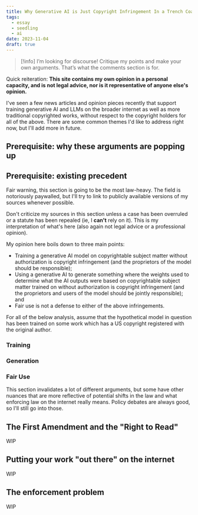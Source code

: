 ```yaml
---
title: Why Generative AI is Just Copyright Infringement In a Trench Coat
tags:
  - essay
  - seedling
  - ai
date: 2023-11-04
draft: true
---
```

> [!info] I’m looking for discourse!
> Critique my points and make your own arguments. That’s what the comments section is for. 

Quick reiteration: **This site contains my own opinion in a personal capacity, and is not legal advice, nor is it representative of anyone else's opinion.**

I've seen a few news articles and opinion pieces recently that support training generative AI and LLMs on the broader internet as well as more traditional copyrighted works, without respect to the copyright holders for all of the above. There are some common themes I'd like to address right now, but I'll add more in future.

## Prerequisite: why these arguments are popping up
## Prerequisite: existing precedent
Fair warning, this section is going to be the most law-heavy. The field is notoriously paywalled, but I'll try to link to publicly available versions of my sources whenever possible.

Don't criticize my sources in this section unless a case has been overruled or a statute has been repealed (ie, I **can't** rely on it). This is my interpretation of what's here (also again not legal advice or a professional opinion).

My opinion here boils down to three main points:
- Training a generative AI model on copyrightable subject matter without authorization is copyright infringement (and the proprietors of the model should be responsible);
- Using a generative AI to generate something where the weights used to determine what the AI outputs were based on copyrightable subject matter trained on without authorization is copyright infringement (and the proprietors and users of the model should be jointly responsible); and
- Fair use is not a defense to either of the above infringements.

For all of the below analysis, assume that the hypothetical model in question has been trained on some work which has a US copyright registered with the original author.
### Training

### Generation

### Fair Use


This section invalidates a lot of different arguments, but some have other nuances that are more reflective of potential shifts in the law and what enforcing law on the internet really means. Policy debates are always good, so I'll still go into those.
## The First Amendment and the "Right to Read"
WIP
## Putting your work "out there" on the internet
WIP
## The enforcement problem
WIP